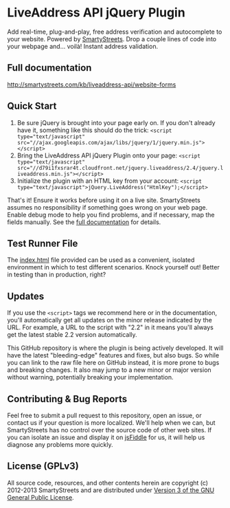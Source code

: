 LiveAddress API jQuery Plugin
==================================

Add real-time, plug-and-play, free address verification and autocomplete to your website. Powered by
[SmartyStreets](http://smartystreets.com). Drop a couple lines of code into your webpage
and... voilà! Instant address validation.


Full documentation
-----------------------
http://smartystreets.com/kb/liveaddress-api/website-forms



Quick Start
-----------------------

1. Be sure jQuery is brought into your page early on. If you don't already have it, something like this should do the trick:
```<script type="text/javascript" src="//ajax.googleapis.com/ajax/libs/jquery/1/jquery.min.js"></script>```
2. Bring the LiveAddress API jQuery Plugin onto your page:
```<script type="text/javascript" src="//d79i1fxsrar4t.cloudfront.net/jquery.liveaddress/2.4/jquery.liveaddress.min.js"></script>```
3. Initialize the plugin with an HTML key from your account:
```<script type="text/javascript">jQuery.LiveAddress("HtmlKey");</script>```

That's it! Ensure it works before using it on a live site. SmartyStreets
assumes no responsibility if something goes wrong on your web page. Enable debug mode
to help you find problems, and if necessary, map the fields manually. See the
[full documentation](http://smartystreets.com/kb/liveaddress-api/website-forms) for details.



Test Runner File
-----------------------

The [index.html](https://github.com/smartystreets/jquery.liveaddress/blob/master/index.html) file provided can be used
as a convenient, isolated environment in which to test different scenarios. Knock yourself out! Better
in testing than in production, right?



Updates
-----------------------

If you use the `<script>` tags we recommend here or in the documentation, you'll automatically get all updates on the minor
release indicated by the URL. For example, a URL to the script with "2.2" in it means you'll always get the latest stable
2.2 version automatically.

This GitHub repository is where the plugin is being actively developed. It will have the latest "bleeding-edge" features
and fixes, but also bugs. So while you can link to the raw file here on GitHub instead, it is more prone to bugs and
breaking changes. It also may jump to a new minor or major version without warning, potentially breaking your implementation.



Contributing & Bug Reports
-----------------------

Feel free to submit a pull request to this repository, open an issue, or contact us if your question is more localized.
We'll help when we can, but SmartyStreets has no control over the source code of other web sites. If you can isolate
an issue and display it on [jsFiddle](http://jsfiddle.net) for us, it will help us diagnose any problems more quickly.



License (GPLv3)
-----------------------

All source code, resources, and other contents herein are copyright (c) 2012-2013 SmartyStreets and are distributed
under [Version 3 of the GNU General Public License](http://opensource.org/licenses/GPL-3.0).